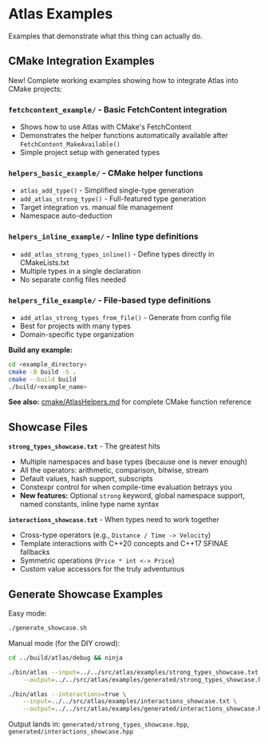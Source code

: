 # Atlas Examples

Examples that demonstrate what this thing can actually do.

## CMake Integration Examples

New! Complete working examples showing how to integrate Atlas into CMake projects:

### **`fetchcontent_example/`** - Basic FetchContent integration
- Shows how to use Atlas with CMake's FetchContent
- Demonstrates the helper functions automatically available after `FetchContent_MakeAvailable()`
- Simple project setup with generated types

### **`helpers_basic_example/`** - CMake helper functions
- `atlas_add_type()` - Simplified single-type generation
- `add_atlas_strong_type()` - Full-featured type generation
- Target integration vs. manual file management
- Namespace auto-deduction

### **`helpers_inline_example/`** - Inline type definitions
- `add_atlas_strong_types_inline()` - Define types directly in CMakeLists.txt
- Multiple types in a single declaration
- No separate config files needed

### **`helpers_file_example/`** - File-based type definitions
- `add_atlas_strong_types_from_file()` - Generate from config file
- Best for projects with many types
- Domain-specific type organization

**Build any example:**
```bash
cd <example_directory>
cmake -B build -S .
cmake --build build
./build/<example_name>
```

**See also:** [cmake/AtlasHelpers.md](../cmake/AtlasHelpers.md) for complete CMake function reference

## Showcase Files

**`strong_types_showcase.txt`** - The greatest hits
- Multiple namespaces and base types (because one is never enough)
- All the operators: arithmetic, comparison, bitwise, stream
- Default values, hash support, subscripts
- Constexpr control for when compile-time evaluation betrays you
- **New features:** Optional `strong` keyword, global namespace support, named constants, inline type name syntax

**`interactions_showcase.txt`** - When types need to work together
- Cross-type operators (e.g., `Distance / Time -> Velocity`)
- Template interactions with C++20 concepts and C++17 SFINAE fallbacks
- Symmetric operations (`Price * int <-> Price`)
- Custom value accessors for the truly adventurous

## Generate Showcase Examples

Easy mode:
```bash
./generate_showcase.sh
```

Manual mode (for the DIY crowd):
```bash
cd ../build/atlas/debug && ninja

./bin/atlas --input=../../src/atlas/examples/strong_types_showcase.txt \
    --output=../../src/atlas/examples/generated/strong_types_showcase.hpp

./bin/atlas --interactions=true \
    --input=../../src/atlas/examples/interactions_showcase.txt \
    --output=../../src/atlas/examples/generated/interactions_showcase.hpp
```

Output lands in: `generated/strong_types_showcase.hpp`, `generated/interactions_showcase.hpp`